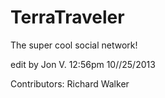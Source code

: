 TerraTraveler
=============

The super cool social network!

edit by Jon V.  12:56pm 10//25/2013

Contributors:
Richard Walker
